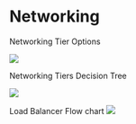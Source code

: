 # Networking

Networking Tier Options

![](https://miro.medium.com/max/700/1*JnDFATWt5-7DgQusex4BeQ.png)

Networking Tiers Decision Tree

![](https://miro.medium.com/max/539/1*T9rgSuECrT8dD_1mAoLmmA.png)

Load Balancer Flow chart
![](https://cloud.google.com/load-balancing/images/choose-lb.svg)